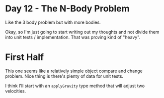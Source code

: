 # Day 12 - The N-Body Problem

Like the 3 body problem but with more bodies.

Okay, so I'm just going to start writing out my thoughts and not divide them into unit tests / implementation. That was proving kind of "heavy".

# First Half

This one seems like a relatively simple object compare and change problem. Nice thing is there's plenty of data for unit tests.

I think I'll start with an `applyGravity` type method that will adjust two velocities.